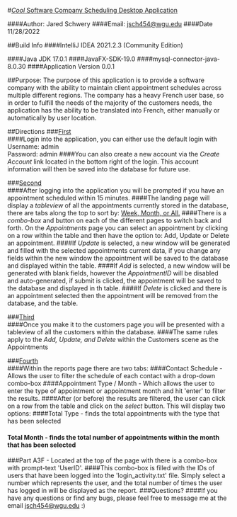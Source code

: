 #<ins>*Cool* Software Company Scheduling Desktop Application</ins>

####Author: Jared Schwery
####Email: jsch454@wgu.edu
####Date 11/28/2022

##Build Info
####IntelliJ IDEA 2021.2.3 (Community Edition)

####Java JDK 17.0.1
####JavaFX-SDK-19.0
####mysql-connector-java-8.0.30
####Application Version 0.0.1


##Purpose:
The purpose of this application is to provide a software company with the ability to maintain client appointment schedules across multiple different regions. 
The company has a heavy French user base, so in order to fulfill the needs 
of the majority of the customers needs, the application has the ability to be translated into French, either manually or automatically by user location.

##Directions
###<ins>First</ins><br> 
####Login into the application, you can either use the default login with<br> Username: admin<br>Password: admin
####You can also create a new account via the *Create Account* link located in the bottom right of the login. This account information will then be saved into the database for future use.

###<ins>Second</ins><br>
####After logging into the application you will be prompted if you have an appointment scheduled within 15 minutes. 
####The landing page will display a *tableview* of all the appointments currently stored in the database, there are tabs along the top to sort by: <ins>Week, Month, or All.</ins>
####There is a *combo-box* and button on each of the different pages to switch back and forth. On the *Appointments* page you can select an appointment by clicking on a row within the table and then have the option to: Add, Update or Delete an appointment.
####If *Update* is selected, a new window will be generated and filled with the selected appointments current data, if you change any fields within the new window the appointment will be saved to the database and displayed within the table.
####If *Add* is selected, a new window will be generated with blank fields, however the *AppointmentID* will be disabled and auto-generated, if submit is clicked, the appointment will be saved to the database and displayed in th table.
####If *Delete* is clicked and there is an appointment selected then the appointment will be removed from the database, and the table.

###<ins>Third</ins><br>
####Once you make it to the customers page you will be presented with a tableview of all the customers within the database. 
####The same rules apply to the *Add, Update, and Delete* within the Customers scene as the Appointments

###<ins>Fourth</ins><br>
####Within the reports page there are two tabs:
####Contact Schedule - Allows the user to filter the schedule of each contact with a drop-down combo-box
####Appointment Type / Month - Which allows the user to enter the type of appointment or appointment month and hit 'enter' to filter the results.
####After (or before) the results  are filtered, the user can click on a row from the table and click on the *select* button. This will display two options:
####Total Type - finds the total appointments with the type that has been selected
#### Total Month - finds the total number of appointments within the month that has been selected
###Part A3F -  Located at the top of the page with there is a combo-box with prompt-text 'UserID'. 
####This combo-box is filled with the IDs of users that have been logged into the 'login_activity.txt' file. Simply select a number which represents the user, and the total number of times the user has logged in will be displayed as the report.
###Questions?
####If you have any questions or find any bugs, please feel free to message me at the email jsch454@wgu.edu :)
